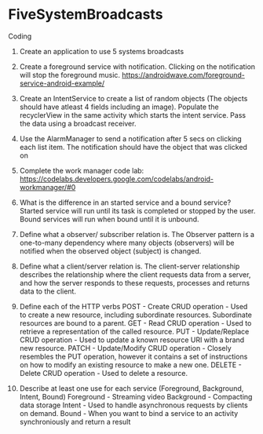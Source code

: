 # FiveSystemBroadcasts

Coding
1. Create an application to use 5 systems broadcasts

2. Create a foreground service with notification. Clicking on the notification will stop the foreground music.
https://androidwave.com/foreground-service-android-example/

3. Create an IntentService to create a list of random objects (The objects should have atleast 4 fields including an image).
 Populate the recyclerView in the same activity which starts the intent service. Pass the data using a broadcast receiver.

4. Use the AlarmManager to send a notification after 5 secs on clicking each list item. The notification should
have the object that was clicked on

5. Complete the work manager code lab:  https://codelabs.developers.google.com/codelabs/android-workmanager/#0




1. What is the difference in an started service and a bound service?
    Started service will run until its task is completed or stopped by the user.
    Bound services will run when bound until it is unbound.

2. Define what a observer/ subscriber relation is.
    The Observer pattern is a one-to-many dependency where many objects (observers) will be notified
    when the observed object (subject) is changed.

3. Define what a client/server relation is.
    The client-server relationship describes the relationship where the client requests data from
    a server, and how the server responds to these requests,  processes and returns data to the
    client.

4. Define each of the HTTP verbs
    POST - Create CRUD operation - Used to create a new resource, including subordinate resources.
        Subordinate resources are bound to a parent.
    GET - Read CRUD operation - Used to retrieve a representation of the called resource.
    PUT - Update/Replace CRUD operation - Used to update a known resource URI with a brand new
    resource.
    PATCH - Update/Modify CRUD operation - Closely resembles the PUT operation, however it contains
    a set of instructions on how to modify an existing resource to make a new one.
    DELETE -  Delete CRUD operation - Used to delete a resource.

5. Describe at least one use for each service (Foreground, Background, Intent, Bound)
    Foreground - Streaming video
    Background - Compacting data storage
    Intent - Used to handle asynchronous requests by clients on demand.
    Bound - When you want to bind a service to an activity synchroniously and return a result
